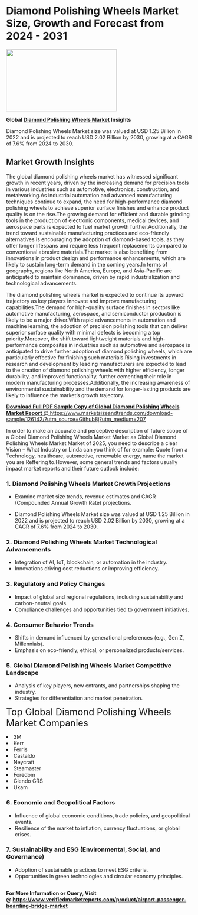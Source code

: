 <H1>Diamond Polishing Wheels Market Size, Growth and Forecast from 2024 - 2031</H1><img class="aligncenter size-medium wp-image-584254" src="https://thirdeyenews.in/wp-content/uploads/2024/09/Global-Market-Research-300x168.jpeg" alt="" width="300" height="168" /><p><strong>Global&nbsp;<a href="https://www.marketsizeandtrends.com/download-sample/126142/?utm_source=Github8j?utm_medium=207">Diamond Polishing Wheels Market</a> Insights</strong></p><p>Diamond Polishing Wheels Market size was valued at USD 1.25 Billion in 2022 and is projected to reach USD 2.02 Billion by 2030, growing at a CAGR of 7.6% from 2024 to 2030.</p><p><h2>Market Growth Insights</h2> <p>The global diamond polishing wheels market has witnessed significant growth in recent years, driven by the increasing demand for precision tools in various industries such as automotive, electronics, construction, and metalworking.As industrial automation and advanced manufacturing techniques continue to expand, the need for high-performance diamond polishing wheels to achieve superior surface finishes and enhance product quality is on the rise.The growing demand for efficient and durable grinding tools in the production of electronic components, medical devices, and aerospace parts is expected to fuel market growth further.Additionally, the trend toward sustainable manufacturing practices and eco-friendly alternatives is encouraging the adoption of diamond-based tools, as they offer longer lifespans and require less frequent replacements compared to conventional abrasive materials.The market is also benefiting from innovations in product design and performance enhancements, which are likely to sustain long-term demand in the coming years.In terms of geography, regions like North America, Europe, and Asia-Pacific are anticipated to maintain dominance, driven by rapid industrialization and technological advancements.</p> <p><a href="download_sample_link" target="_blank"></a></p> <p>The diamond polishing wheels market is expected to continue its upward trajectory as key players innovate and improve manufacturing capabilities.The demand for high-quality surface finishes in sectors like automotive manufacturing, aerospace, and semiconductor production is likely to be a major driver.With rapid advancements in automation and machine learning, the adoption of precision polishing tools that can deliver superior surface quality with minimal defects is becoming a top priority.Moreover, the shift toward lightweight materials and high-performance composites in industries such as automotive and aerospace is anticipated to drive further adoption of diamond polishing wheels, which are particularly effective for finishing such materials.Rising investments in research and development by leading manufacturers are expected to lead to the creation of diamond polishing wheels with higher efficiency, longer durability, and improved functionality, further cementing their role in modern manufacturing processes.Additionally, the increasing awareness of environmental sustainability and the demand for longer-lasting products are likely to influence the market’s growth trajectory.<p><a href="get_more_link" target="_blank"></p><p><span class=""><strong>Download Full PDF Sample Copy of Global Diamond Polishing Wheels Market Report</strong> @ <a href="https://www.marketsizeandtrends.com/download-sample/126142/?utm_source=Github8j?utm_medium=207" target="_blank">https://www.marketsizeandtrends.com/download-sample/126142/?utm_source=Github8j?utm_medium=207</a></span></p><p>In order to make an accurate and perceptive description of future scope of a Global&nbsp;Diamond Polishing Wheels Market Market as Global&nbsp;Diamond Polishing Wheels Market Market of 2025, you need to describe a clear Vision &ndash; What Industry or Linda can you think of for example: Quote from a Technology, healthcare, automotive, renewable energy, name the market you are Reffering to.However, some general trends and factors usually impact market reports and their future outlook include:</p><h3>1.&nbsp;<strong>Diamond Polishing Wheels Market Growth Projections</strong></h3><ul><li>Examine market size trends, revenue estimates and CAGR (Compounded Annual Growth Rate) projections.</li><li><p>Diamond Polishing Wheels Market size was valued at USD 1.25 Billion in 2022 and is projected to reach USD 2.02 Billion by 2030, growing at a CAGR of 7.6% from 2024 to 2030.</p></li></ul><h3>2.&nbsp;<strong>Diamond Polishing Wheels Market Technological Advancements</strong></h3><ul><li>Integration of AI, IoT, blockchain, or automation in the industry.</li><li>Innovations driving cost reductions or improving efficiency.</li></ul><h3>3.&nbsp;<strong>Regulatory and Policy Changes</strong></h3><ul><li>Impact of global and regional regulations, including sustainability and carbon-neutral goals.</li><li>Compliance challenges and opportunities tied to government initiatives.</li></ul><h3>4.&nbsp;<strong>Consumer Behavior Trends</strong></h3><ul><li>Shifts in demand influenced by generational preferences (e.g., Gen Z, Millennials).</li><li>Emphasis on eco-friendly, ethical, or personalized products/services.</li></ul><h3>5.&nbsp;<strong>Global Diamond Polishing Wheels Market Competitive Landscape</strong></h3><ul><li>Analysis of key players, new entrants, and partnerships shaping the industry.</li><li>Strategies for differentiation and market penetration.</li></ul><p data-pm-slice="1 1 []"><span style="color: inherit; font-family: inherit; font-size: 25px;">Top Global Diamond Polishing Wheels Market Companies</span></p><div class="" data-test-id=""><p><li>3M</li><li> Kerr</li><li> Ferris</li><li> Castaldo</li><li> Neycraft</li><li> Steamaster</li><li> Foredom</li><li> Glendo GRS</li><li> Ukam</li></p></div><h3>6.&nbsp;<strong>Economic and Geopolitical Factors</strong></h3><ul><li>Influence of global economic conditions, trade policies, and geopolitical events.</li><li>Resilience of the market to inflation, currency fluctuations, or global crises.</li></ul><h3>7.&nbsp;<strong>Sustainability and ESG (Environmental, Social, and Governance)</strong></h3><ul><li>Adoption of sustainable practices to meet ESG criteria.</li><li>Opportunities in green technologies and circular economy principles.</li></ul><h2><strong style="font-size: 14px;">For More Information or Query, Visit @&nbsp;</strong><a style="background-color: #ffffff; font-size: 14px;" href="https://www.marketsizeandtrends.com/report/diamond-polishing-wheels-market/" target="_blank">https://www.verifiedmarketreports.com/product/airport-passenger-boarding-bridge-market</a></h2>
